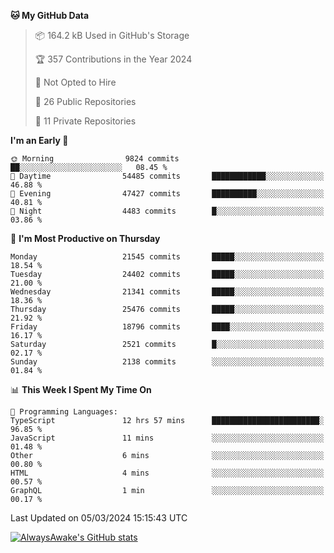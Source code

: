<!--START_SECTION:waka-->
**🐱 My GitHub Data** 

> 📦 164.2 kB Used in GitHub's Storage 
 > 
> 🏆 357 Contributions in the Year 2024
 > 
> 🚫 Not Opted to Hire
 > 
> 📜 26 Public Repositories 
 > 
> 🔑 11 Private Repositories 
 > 
**I'm an Early 🐤** 

```text
🌞 Morning                9824 commits        ██░░░░░░░░░░░░░░░░░░░░░░░   08.45 % 
🌆 Daytime                54485 commits       ████████████░░░░░░░░░░░░░   46.88 % 
🌃 Evening                47427 commits       ██████████░░░░░░░░░░░░░░░   40.81 % 
🌙 Night                  4483 commits        █░░░░░░░░░░░░░░░░░░░░░░░░   03.86 % 
```
📅 **I'm Most Productive on Thursday** 

```text
Monday                   21545 commits       █████░░░░░░░░░░░░░░░░░░░░   18.54 % 
Tuesday                  24402 commits       █████░░░░░░░░░░░░░░░░░░░░   21.00 % 
Wednesday                21341 commits       █████░░░░░░░░░░░░░░░░░░░░   18.36 % 
Thursday                 25476 commits       █████░░░░░░░░░░░░░░░░░░░░   21.92 % 
Friday                   18796 commits       ████░░░░░░░░░░░░░░░░░░░░░   16.17 % 
Saturday                 2521 commits        █░░░░░░░░░░░░░░░░░░░░░░░░   02.17 % 
Sunday                   2138 commits        ░░░░░░░░░░░░░░░░░░░░░░░░░   01.84 % 
```


📊 **This Week I Spent My Time On** 

```text
💬 Programming Languages: 
TypeScript               12 hrs 57 mins      ████████████████████████░   96.85 % 
JavaScript               11 mins             ░░░░░░░░░░░░░░░░░░░░░░░░░   01.48 % 
Other                    6 mins              ░░░░░░░░░░░░░░░░░░░░░░░░░   00.80 % 
HTML                     4 mins              ░░░░░░░░░░░░░░░░░░░░░░░░░   00.57 % 
GraphQL                  1 min               ░░░░░░░░░░░░░░░░░░░░░░░░░   00.17 % 
```


 Last Updated on 05/03/2024 15:15:43 UTC
<!--END_SECTION:waka-->

[![AlwaysAwake's GitHub stats](https://github-readme-stats.vercel.app/api?username=AlwaysAwake&show_icons=true&theme=github_dark&count_private=true)](https://github.com/AlwaysAwake/AlwaysAwake)
